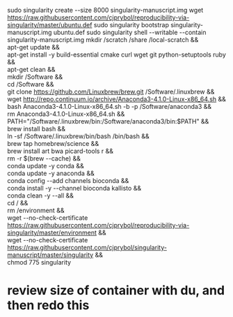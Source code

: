 sudo singularity create --size 8000 singularity-manuscript.img
wget https://raw.githubusercontent.com/cjprybol/reproducibility-via-singularity/master/ubuntu.def
sudo singularity bootstrap singularity-manuscript.img ubuntu.def
sudo singularity shell --writable --contain singularity-manuscript.img
mkdir /scratch /share /local-scratch && \
apt-get update && \
apt-get install -y build-essential cmake curl wget git python-setuptools ruby && \
apt-get clean && \
mkdir /Software && \
cd /Software && \
git clone https://github.com/Linuxbrew/brew.git /Software/.linuxbrew && \
wget http://repo.continuum.io/archive/Anaconda3-4.1.0-Linux-x86_64.sh && \
bash Anaconda3-4.1.0-Linux-x86_64.sh -b -p /Software/anaconda3 && \
rm Anaconda3-4.1.0-Linux-x86_64.sh && \
PATH="/Software/.linuxbrew/bin:/Software/anaconda3/bin:$PATH" && \
brew install bash && \
ln -sf /Software/.linuxbrew/bin/bash /bin/bash && \
brew tap homebrew/science && \
brew install art bwa picard-tools r && \
rm -r $(brew --cache) && \
conda update -y conda && \
conda update -y anaconda && \
conda config --add channels bioconda && \
conda install -y --channel bioconda kallisto && \
conda clean -y --all && \
cd / && \
rm /environment && \
wget --no-check-certificate https://raw.githubusercontent.com/cjprybol/reproducibility-via-singularity/master/environment && \
wget --no-check-certificate https://raw.githubusercontent.com/cjprybol/singularity-manuscript/master/singularity && \
chmod 775 singularity













# review size of container with du, and then redo this
